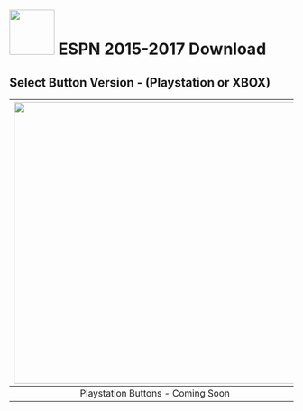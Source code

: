 # <img width="80" src="https://github.com/dylanhale/ScorebugMods/blob/main/assets/images/ESPN.png"> ESPN 2015-2017 Download


## Select Button Version - (Playstation or XBOX)
| <img width="500" src="https://github.com/dylanhale/ScorebugMods/blob/main/assets/images/PlaystationC.png">  | <img width="500" src="https://github.com/dylanhale/ScorebugMods/blob/main/assets/images/XboxC.png">
|:---:|:---:|
| Playstation Buttons - Coming Soon | XBOX Buttons - Coming Soon |